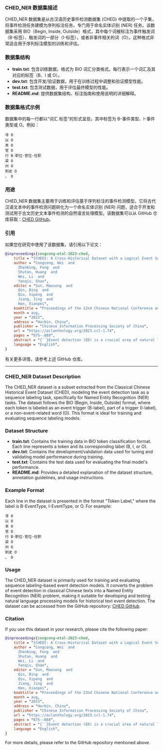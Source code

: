 ### CHED_NER 数据集描述

CHED_NER 数据集是从古汉语历史事件检测数据集 (CHED) 中提取的一个子集，将事件检测任务建模为序列标注任务，专门用于命名实体识别 (NER) 任务。该数据集采用 BIO（Begin, Inside, Outside）格式，其中每个词被标注为事件触发词（B-标签）、触发词的一部分（I-标签），或者非事件相关的词（O）。这种格式非常适合用于序列标注模型的训练和评估。

### 数据集结构

- **train.txt**: 包含训练数据，格式为 BIO 词汇分类格式。每行表示一个词汇及其对应的标签（B、I 或 O）。
- **dev.txt**: 包含开发/验证数据，用于在训练过程中调整和验证模型性能。
- **test.txt**: 包含测试数据，用于评估最终模型的性能。
- **README.md**: 提供数据集结构、标注指南和使用说明的详细解释。

### 数据集格式示例

数据集中的每一行都以“词汇 标签”的形式呈现，其中标签为 B-事件类型、I-事件类型或 O。例如：

```
寻 O
以 O
本 O
官 O
行 B-职位-官位-任职
梁 O
州 O
刺史 O
。 O
```

### 用途

CHED_NER 数据集主要用于训练和评估基于序列标注的事件检测模型。它将古代汉语文本中的事件检测问题转化为一个命名实体识别 (NER) 问题，适合于开发和测试用于古文历史文本事件检测的自然语言处理模型。该数据集可以从 GitHub 仓库获取：[CHED GitHub](https://github.com/lcclab-blcu/CHED)。

### 引用

如果您在研究中使用了该数据集，请引用以下论文：

```bibtex
@inproceedings{congcong-etal-2023-ched,
    title = "{CHED}: A Cross-Historical Dataset with a Logical Event Schema for Classical {C}hinese Event Detection",
    author = "Congcong, Wei  and
      Zhenbing, Feng  and
      Shutan, Huang  and
      Wei, Li  and
      Yanqiu, Shao",
    editor = "Sun, Maosong  and
      Qin, Bing  and
      Qiu, Xipeng  and
      Jiang, Jing  and
      Han, Xianpei",
    booktitle = "Proceedings of the 22nd Chinese National Conference on Computational Linguistics",
    month = aug,
    year = "2023",
    address = "Harbin, China",
    publisher = "Chinese Information Processing Society of China",
    url = "https://aclanthology.org/2023.ccl-1.74",
    pages = "875--888",
    abstract = "{``}Event detection (ED) is a crucial area of natural language processing that automates the extrac-tion of specific event types from large-scale text, and studying historical ED in classical Chinesetexts helps preserve and inherit historical and cultural heritage by extracting valuable informa-tion. However, classical Chinese language characteristics, such as ambiguous word classes andcomplex semantics, have posed challenges and led to a lack of datasets and limited research onevent schema construction. In addition, large-scale datasets in English and modern Chinese arenot directly applicable to historical ED in classical Chinese. To address these issues, we con-structed a logical event schema for classical Chinese historical texts and annotated the resultingdataset, which is called classical Chinese Historical Event Dataset (CHED). The main challengesin our work on classical Chinese historical ED are accurately identifying and classifying eventswithin cultural and linguistic contexts and addressing ambiguity resulting from multiple mean-ings of words in historical texts. Therefore, we have developed a set of annotation guidelinesand provided annotators with an objective reference translation. The average Kappa coefficientafter multiple cross-validation is 68.49{\%}, indicating high quality and consistency. We conductedvarious tasks and comparative experiments on established baseline models for historical ED inclassical Chinese. The results showed that BERT+CRF had the best performance on sequencelabeling task, with an f1-score of 76.10{\%}, indicating potential for further improvement. 1Introduction{''}",
    language = "English",
}
```

有关更多详情，请参考上述 GitHub 仓库。

---

### CHED_NER Dataset Description

The CHED_NER dataset is a subset extracted from the Classical Chinese Historical Event Dataset (CHED), modeling the event detection task as a sequence labeling task, specifically for Named Entity Recognition (NER) tasks. The dataset follows the BIO (Begin, Inside, Outside) format, where each token is labeled as an event trigger (B-label), part of a trigger (I-label), or a non-event-related word (O). This format is ideal for training and evaluating sequence labeling models.

### Dataset Structure

- **train.txt**: Contains the training data in BIO token classification format. Each line represents a token and its corresponding label (B, I, or O).
- **dev.txt**: Contains the development/validation data used for tuning and validating model performance during training.
- **test.txt**: Contains the test data used for evaluating the final model's performance.
- **README.md**: Provides a detailed explanation of the dataset structure, annotation guidelines, and usage instructions.

### Example Format

Each line in the dataset is presented in the format "Token Label," where the label is B-EventType, I-EventType, or O. For example:

```
寻 O
以 O
本 O
官 O
行 B-职位-官位-任职
梁 O
州 O
刺史 O
。 O
```

### Usage

The CHED_NER dataset is primarily used for training and evaluating sequence labeling-based event detection models. It converts the problem of event detection in classical Chinese texts into a Named Entity Recognition (NER) problem, making it suitable for developing and testing natural language processing models for historical text event detection. The dataset can be accessed from the GitHub repository: [CHED GitHub](https://github.com/lcclab-blcu/CHED).

### Citation

If you use this dataset in your research, please cite the following paper:

```bibtex
@inproceedings{congcong-etal-2023-ched,
    title = "{CHED}: A Cross-Historical Dataset with a Logical Event Schema for Classical {C}hinese Event Detection",
    author = "Congcong, Wei  and
      Zhenbing, Feng  and
      Shutan, Huang  and
      Wei, Li  and
      Yanqiu, Shao",
    editor = "Sun, Maosong  and
      Qin, Bing  and
      Qiu, Xipeng  and
      Jiang, Jing  and
      Han, Xianpei",
    booktitle = "Proceedings of the 22nd Chinese National Conference on Computational Linguistics",
    month = aug,
    year = "2023",
    address = "Harbin, China",
    publisher = "Chinese Information Processing Society of China",
    url = "https://aclanthology.org/2023.ccl-1.74",
    pages = "875--888",
    abstract = "{``}Event detection (ED) is a crucial area of natural language processing that automates the extrac-tion of specific event types from large-scale text, and studying historical ED in classical Chinesetexts helps preserve and inherit historical and cultural heritage by extracting valuable informa-tion. However, classical Chinese language characteristics, such as ambiguous word classes andcomplex semantics, have posed challenges and led to a lack of datasets and limited research onevent schema construction. In addition, large-scale datasets in English and modern Chinese arenot directly applicable to historical ED in classical Chinese. To address these issues, we con-structed a logical event schema for classical Chinese historical texts and annotated the resultingdataset, which is called classical Chinese Historical Event Dataset (CHED). The main challengesin our work on classical Chinese historical ED are accurately identifying and classifying eventswithin cultural and linguistic contexts and addressing ambiguity resulting from multiple mean-ings of words in historical texts. Therefore, we have developed a set of annotation guidelinesand provided annotators with an objective reference translation. The average Kappa coefficientafter multiple cross-validation is 68.49{\%}, indicating high quality and consistency. We conductedvarious tasks and comparative experiments on established baseline models for historical ED inclassical Chinese. The results showed that BERT+CRF had the best performance on sequencelabeling task, with an f1-score of 76.10{\%}, indicating potential for further improvement. 1Introduction{''}",
    language = "English",
}
```

For more details, please refer to the GitHub repository mentioned above.
